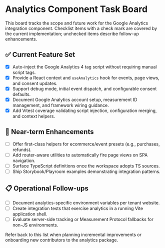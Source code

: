 # Analytics Component Task Board

This board tracks the scope and future work for the Google Analytics integration component. Checklist items with a check mark are covered by the current implementation; unchecked items describe follow-up enhancements.

## ✅ Current Feature Set
- [x] Auto-inject the Google Analytics 4 tag script without requiring manual script tags.
- [x] Provide a React context and `useAnalytics` hook for events, page views, and consent updates.
- [x] Support debug mode, initial event dispatch, and configurable consent defaults.
- [x] Document Google Analytics account setup, measurement ID management, and framework wiring guidance.
- [x] Add Vitest coverage validating script injection, configuration merging, and context helpers.

## 🚧 Near-term Enhancements
- [ ] Offer first-class helpers for ecommerce/event presets (e.g., purchases, refunds).
- [ ] Add router-aware utilities to automatically fire page views on SPA navigation.
- [ ] Surface TypeScript definitions once the workspace adopts TS sources.
- [ ] Ship Storybook/Playroom examples demonstrating integration patterns.

## 📋 Operational Follow-ups
- [ ] Document analytics-specific environment variables per tenant website.
- [ ] Create integration tests that exercise analytics in a running Vite application shell.
- [ ] Evaluate server-side tracking or Measurement Protocol fallbacks for non-JS environments.

Refer back to this list when planning incremental improvements or onboarding new contributors to the analytics package.
